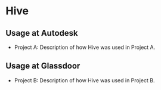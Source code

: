# Hive

## Usage at Autodesk <a id="autodesk-hive"></a>
- Project A: Description of how Hive was used in Project A.

## Usage at Glassdoor <a id="glassdoor-hive"></a>
- Project B: Description of how Hive was used in Project B.
